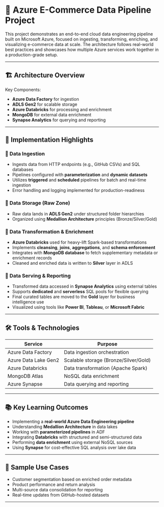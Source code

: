 # 💼 Azure E-Commerce Data Pipeline Project

This project demonstrates an end-to-end cloud data engineering pipeline built on Microsoft Azure, focused on ingesting, transforming, enriching, and visualizing e-commerce data at scale. The architecture follows real-world best practices and showcases how multiple Azure services work together in a production-grade setup.

---

## 🏗️ Architecture Overview



Key Components:
- **Azure Data Factory** for ingestion
- **ADLS Gen2** for scalable storage
- **Azure Databricks** for processing and enrichment
- **MongoDB** for external data enrichment
- **Synapse Analytics** for querying and reporting

---

## 🚀 Implementation Highlights

### 🔄 Data Ingestion
- Ingests data from HTTP endpoints (e.g., GitHub CSVs) and SQL databases
- Pipelines configured with **parameterization** and **dynamic datasets**
- Utilizes **triggered** and **scheduled** pipelines for batch and real-time ingestion
- Error handling and logging implemented for production-readiness

### 💾 Data Storage (Raw Zone)
- Raw data lands in **ADLS Gen2** under structured folder hierarchies
- Organized using **Medallion Architecture** principles (Bronze/Silver/Gold)

### 🧠 Data Transformation & Enrichment
- **Azure Databricks** used for heavy-lift Spark-based transformations
- Implements **cleansing**, **joins**, **aggregations**, and **schema enforcement**
- Integrates with **MongoDB database** to fetch supplementary metadata or enrichment records
- Cleaned and enriched data is written to **Silver** layer in ADLS

### 🧮 Data Serving & Reporting
- Transformed data accessed in **Synapse Analytics** using external tables
- Supports **dedicated** and **serverless** SQL pools for flexible querying
- Final curated tables are moved to the **Gold** layer for business intelligence use
- Visualized using tools like **Power BI**, **Tableau**, or **Microsoft Fabric**

---

## 🛠️ Tools & Technologies

| Service             | Purpose                                  |
|---------------------|------------------------------------------|
| Azure Data Factory  | Data ingestion orchestration             |
| Azure Data Lake Gen2| Scalable storage (Bronze/Silver/Gold)    |
| Azure Databricks    | Data transformation (Apache Spark)       |
| MongoDB Atlas       | NoSQL data enrichment                    |
| Azure Synapse       | Data querying and reporting              |

---

## 📚 Key Learning Outcomes

- Implementing a **real-world Azure Data Engineering pipeline**
- Understanding **Medallion Architecture** in data lakes
- Working with **parameterized pipelines** in ADF
- Integrating **Databricks** with structured and semi-structured data
- Performing **data enrichment** using external NoSQL sources
- Using **Synapse** for cost-effective SQL analysis over lake data

---

## 🧪 Sample Use Cases

- Customer segmentation based on enriched order metadata
- Product performance and return analysis
- Multi-source data consolidation for reporting
- Real-time updates from GitHub-hosted datasets

---



